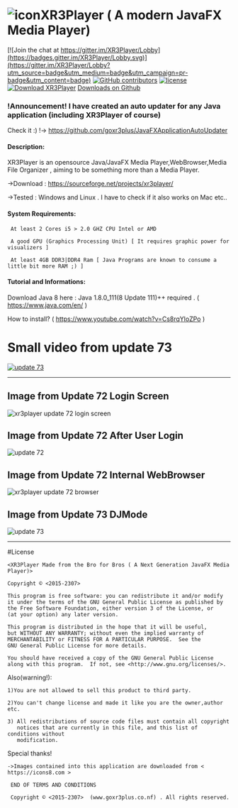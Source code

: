
# ![icon](https://cloud.githubusercontent.com/assets/20374208/26214265/6b605cae-3c04-11e7-9c14-2cd59e10dd03.png)XR3Player ( A modern JavaFX Media Player)

[![Join the chat at https://gitter.im/XR3Player/Lobby](https://badges.gitter.im/XR3Player/Lobby.svg)](https://gitter.im/XR3Player/Lobby?utm_source=badge&utm_medium=badge&utm_campaign=pr-badge&utm_content=badge)
[![GitHub contributors][contributors-image]][contributors-url]
[![license][license-image]][license-url]
<a href="https://sourceforge.net/projects/xr3player/files/latest/download" rel="nofollow"><img alt="Download XR3Player" src="https://img.shields.io/sourceforge/dt/xr3player.svg"></a>
[Downloads on Github](http://www.somsubhra.com/github-release-stats/?username=goxr3plus&repository=XR3Player)

[contributors-url]: https://github.com/goxr3plus/XR3Player/graphs/contributors
[contributors-image]: https://img.shields.io/github/contributors/goxr3plus/XR3Player.svg
[license-url]: https://github.com/goxr3plus/XR3Player/blob/master/license.txt
[license-image]: https://img.shields.io/github/license/tldr-pages/tldr.svg

### !Announcement! I have created an auto updater for any Java application (including XR3Player of course)
 Check it :) !-> https://github.com/goxr3plus/JavaFXApplicationAutoUpdater

#### Description:
XR3Player is an opensource Java/JavaFX Media Player,WebBrowser,Media File Organizer , aiming to be something more than a Media Player.

   ->Download : https://sourceforge.net/projects/xr3player/
   
   ->Tested : Windows and Linux . I have to check if it also works on Mac etc..
   
#### System Requirements:

     At least 2 Cores i5 > 2.0 GHZ CPU Intel or AMD 

     A good GPU (Graphics Processing Unit) [ It requires graphic power for visualizers ]

     At least 4GB DDR3|DDR4 Ram [ Java Programs are known to consume a little bit more RAM ;) ]

#### Tutorial and Informations:

Download Java 8 here : Java 1.8.0_111(8 Update 111)++ required . ( https://www.java.com/en/ )

How to install? ( https://www.youtube.com/watch?v=Cs8rqYloZPo )

# Small video from update 73
[![update 73](https://user-images.githubusercontent.com/20374208/27167499-d1b029c0-51a9-11e7-98d2-63a1701668bd.png)](https://www.youtube.com/watch?v=6tuw2ZB__qo)



-------------------------------------------------------------------------------------

## Image from Update 72 Login Screen
![xr3player update 72 login screen](https://cloud.githubusercontent.com/assets/20374208/26711701/f8f9bf12-476a-11e7-92db-fc0513011305.png)

## Image from Update 72 After User Login
![update 72](https://cloud.githubusercontent.com/assets/20374208/26711588/0cfec94a-476a-11e7-8ba4-a990c03405f2.png)


## Image from Update 72 Internal WebBrowser
![xr3player update 72 browser](https://cloud.githubusercontent.com/assets/20374208/26711700/f4cdab60-476a-11e7-8c54-b592332af279.png)

## Image from Update 73 DJMode
![update 73](https://user-images.githubusercontent.com/20374208/27167499-d1b029c0-51a9-11e7-98d2-63a1701668bd.png)


------------------------------------------------------------------------------------

#License

   
    <XR3Player Made from the Bro for Bros ( A Next Generation JavaFX Media Player)>

    Copyright © <2015-2307>

    This program is free software: you can redistribute it and/or modify
    it under the terms of the GNU General Public License as published by
    the Free Software Foundation, either version 3 of the License, or
    (at your option) any later version.

    This program is distributed in the hope that it will be useful,
    but WITHOUT ANY WARRANTY; without even the implied warranty of
    MERCHANTABILITY or FITNESS FOR A PARTICULAR PURPOSE.  See the
    GNU General Public License for more details.

    You should have received a copy of the GNU General Public License
    along with this program.  If not, see <http://www.gnu.org/licenses/>.

  Also(warning!):
 
    1)You are not allowed to sell this product to third party.

    2)You can't change license and made it like you are the owner,author etc.

    3) All redistributions of source code files must contain all copyright
       notices that are currently in this file, and this list of conditions without
       modification.
   
  Special thanks!

    ->Images contained into this application are downloaded from < https://icons8.com >

     END OF TERMS AND CONDITIONS

     Copyright © <2015-2307>  (www.goxr3plus.co.nf) . All rights reserved.
